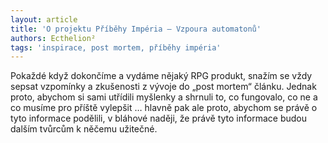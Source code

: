 ```yaml
---
layout: article
title: 'O projektu Příběhy Impéria – Vzpoura automatonů'
authors: Ecthelion²
tags: 'inspirace, post mortem, příběhy impéria'
---
```


Pokaždé když dokončíme a vydáme nějaký RPG produkt,
snažím se vždy sepsat vzpomínky a zkušenosti
z vývoje do „post mortem“ článku. Jednak proto,
abychom si sami utřídili myšlenky a shrnuli
to, co fungovalo, co ne a co musíme pro příště
vylepšit … hlavně pak ale proto, abychom se
právě o tyto informace podělili, v bláhové naději,
že právě tyto informace budou dalším tvůrcům
k něčemu užitečné.
